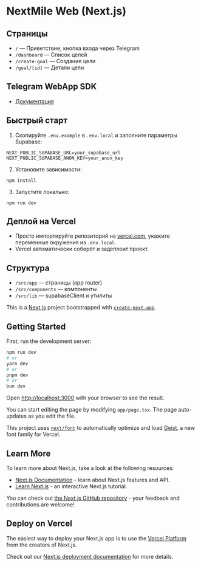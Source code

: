 # NextMile Web (Next.js)

## Страницы
- `/` — Приветствие, кнопка входа через Telegram
- `/dashboard` — Список целей
- `/create-goal` — Создание цели
- `/goal/[id]` — Детали цели

## Telegram WebApp SDK
- [Документация](https://core.telegram.org/bots/webapps)

## Быстрый старт

1. Скопируйте `.env.example` в `.env.local` и заполните параметры Supabase:

```
NEXT_PUBLIC_SUPABASE_URL=your_supabase_url
NEXT_PUBLIC_SUPABASE_ANON_KEY=your_anon_key
```

2. Установите зависимости:

```
npm install
```

3. Запустите локально:

```
npm run dev
```

## Деплой на Vercel

- Просто импортируйте репозиторий на [vercel.com](https://vercel.com/), укажите переменные окружения из `.env.local`.
- Vercel автоматически соберёт и задеплоит проект.

## Структура
- `/src/app` — страницы (app router)
- `/src/components` — компоненты
- `/src/lib` — supabaseClient и утилиты

This is a [Next.js](https://nextjs.org) project bootstrapped with [`create-next-app`](https://nextjs.org/docs/app/api-reference/cli/create-next-app).

## Getting Started

First, run the development server:

```bash
npm run dev
# or
yarn dev
# or
pnpm dev
# or
bun dev
```

Open [http://localhost:3000](http://localhost:3000) with your browser to see the result.

You can start editing the page by modifying `app/page.tsx`. The page auto-updates as you edit the file.

This project uses [`next/font`](https://nextjs.org/docs/app/building-your-application/optimizing/fonts) to automatically optimize and load [Geist](https://vercel.com/font), a new font family for Vercel.

## Learn More

To learn more about Next.js, take a look at the following resources:

- [Next.js Documentation](https://nextjs.org/docs) - learn about Next.js features and API.
- [Learn Next.js](https://nextjs.org/learn) - an interactive Next.js tutorial.

You can check out [the Next.js GitHub repository](https://github.com/vercel/next.js) - your feedback and contributions are welcome!

## Deploy on Vercel

The easiest way to deploy your Next.js app is to use the [Vercel Platform](https://vercel.com/new?utm_medium=default-template&filter=next.js&utm_source=create-next-app&utm_campaign=create-next-app-readme) from the creators of Next.js.

Check out our [Next.js deployment documentation](https://nextjs.org/docs/app/building-your-application/deploying) for more details.

